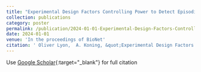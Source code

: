 ```yaml
---
title: "Experimental Design Factors Controlling Power to Detect Episodic Fitness Shifts using Comparative Genomic Sequencing Data"
collection: publications
category: poster
permalink: /publication/2024-01-01-Experimental-Design-Factors-Controlling-Power-to-Detect-Episodic-Fitness-Shifts-using-Comparative-Genomic-Sequencing-Data
date: 2024-01-01
venue: 'In the proceedings of BioNet'
citation: ' Oliver Lyon,  A. Koning, &quot;Experimental Design Factors Controlling Power to Detect Episodic Fitness Shifts using Comparative Genomic Sequencing Data.&quot; In the proceedings of BioNet, 2024.'
---
```

Use [Google Scholar](https://scholar.google.com/scholar?q=Experimental+Design+Factors+Controlling+Power+to+Detect+Episodic+Fitness+Shifts+using+Comparative+Genomic+Sequencing+Data){:target="_blank"} for full citation

